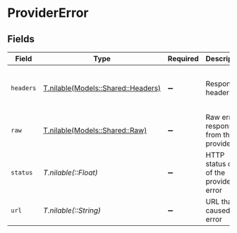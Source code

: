 # ProviderError


## Fields

| Field                                                                                      | Type                                                                                       | Required                                                                                   | Description                                                                                | Example                                                                                    |
| ------------------------------------------------------------------------------------------ | ------------------------------------------------------------------------------------------ | ------------------------------------------------------------------------------------------ | ------------------------------------------------------------------------------------------ | ------------------------------------------------------------------------------------------ |
| `headers`                                                                                  | [T.nilable(Models::Shared::Headers)](../../models/shared/headers.md)                       | :heavy_minus_sign:                                                                         | Response headers                                                                           | {<br/>"content-type": "application/json",<br/>"x-request-id": "5678c28b211dace4e0a0f9171e6b88c5"<br/>} |
| `raw`                                                                                      | [T.nilable(Models::Shared::Raw)](../../models/shared/raw.md)                               | :heavy_minus_sign:                                                                         | Raw error response from the provider                                                       | {<br/>"message": "Invalid input parameters"<br/>}                                          |
| `status`                                                                                   | *T.nilable(::Float)*                                                                       | :heavy_minus_sign:                                                                         | HTTP status code of the provider error                                                     | 400                                                                                        |
| `url`                                                                                      | *T.nilable(::String)*                                                                      | :heavy_minus_sign:                                                                         | URL that caused the error                                                                  | https://api.provider.com/v1/resource                                                       |